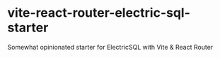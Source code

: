 # vite-react-router-electric-sql-starter
Somewhat opinionated starter for ElectricSQL with Vite &amp; React Router
